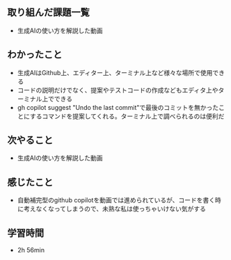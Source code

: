 ## 取り組んだ課題一覧
- 生成AIの使い方を解説した動画
## わかったこと
- 生成AIはGithub上、エディター上、ターミナル上など様々な場所で使用できる
- コードの説明だけでなく、提案やテストコードの作成などもエディタ上やターミナル上でできる
- gh copilot suggest "Undo the last commit"で最後のコミットを無かったことにするコマンドを提案してくれる。ターミナル上で調べられるのは便利だ
## 次やること
- 生成AIの使い方を解説した動画
## 感じたこと
- 自動補完型のgithub copilotを動画では進められているが、コードを書く時に考えなくなってしまうので、未熟な私は使っちゃいけない気がする
## 学習時間
- 2h 56min